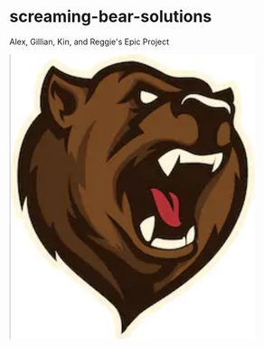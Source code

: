 # screaming-bear-solutions
Alex, Gillian, Kin, and Reggie's Epic Project

![rarrrrrhhhhh](./img/bear.png)
